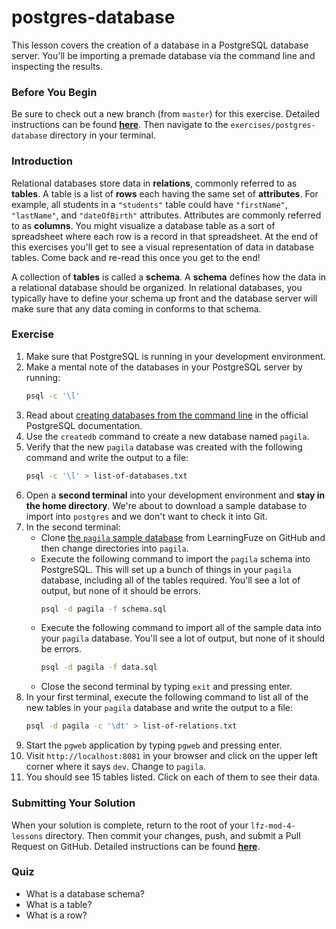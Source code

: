 # postgres-database

This lesson covers the creation of a database in a PostgreSQL database server. You'll be importing a premade database via the command line and inspecting the results.

### Before You Begin

Be sure to check out a new branch (from `master`) for this exercise. Detailed instructions can be found [**here**](../../guides/before-each-exercise.md). Then navigate to the `exercises/postgres-database` directory in your terminal.

### Introduction

Relational databases store data in **relations**, commonly referred to as **tables**. A table is a list of **rows** each having the same set of **attributes**. For example, all students in a `"students"` table could have `"firstName"`, `"lastName"`, and `"dateOfBirth"` attributes. Attributes are commonly referred to as **columns**. You might visualize a database table as a sort of spreadsheet where each row is a record in that spreadsheet. At the end of this exercises you'll get to see a visual representation of data in database tables. Come back and re-read this once you get to the end!

A collection of **tables** is called a **schema**. A **schema** defines how the data in a relational database should be organized. In relational databases, you typically have to define your schema up front and the database server will make sure that any data coming in conforms to that schema.

### Exercise

1. Make sure that PostgreSQL is running in your development environment.
1. Make a mental note of the databases in your PostgreSQL server by running:
    ```bash
    psql -c '\l'
    ```
1. Read about [creating databases from the command line](https://www.postgresql.org/docs/10/tutorial-createdb.html) in the official PostgreSQL documentation.
1. Use the `createdb` command to create a new database named `pagila`.
1. Verify that the new `pagila` database was created with the following command and write the output to a file:
    ```bash
    psql -c '\l' > list-of-databases.txt
    ```
1. Open a **second terminal** into your development environment and **stay in the home directory**. We're about to download a sample database to import into `postgres` and we don't want to check it into Git.
1. In the second terminal:
    - Clone [the `pagila` sample database](https://github.com/Learning-Fuze/pagila) from LearningFuze on GitHub and then change directories into `pagila`.
    - Execute the following command to import the `pagila` schema into PostgreSQL. This will set up a bunch of things in your `pagila` database, including all of the tables required. You'll see a lot of output, but none of it should be errors.
        ```bash
        psql -d pagila -f schema.sql
        ```
    - Execute the following command to import all of the sample data into your `pagila` database. You'll see a lot of output, but none of it should be errors.
        ```bash
        psql -d pagila -f data.sql
        ```
    - Close the second terminal by typing `exit` and pressing enter.
1. In your first terminal, execute the following command to list all of the new tables in your `pagila` database and write the output to a file:
    ```bash
    psql -d pagila -c '\dt' > list-of-relations.txt
    ```
1. Start the `pgweb` application by typing `pgweb` and pressing enter.
1. Visit `http://localhost:8081` in your browser and click on the upper left corner where it says `dev`. Change to `pagila`.
1. You should see 15 tables listed. Click on each of them to see their data.

### Submitting Your Solution

When your solution is complete, return to the root of your `lfz-mod-4-lessons` directory. Then commit your changes, push, and submit a Pull Request on GitHub. Detailed instructions can be found [**here**](../../guides/after-each-exercise.md).

### Quiz

- What is a database schema?
- What is a table?
- What is a row?
